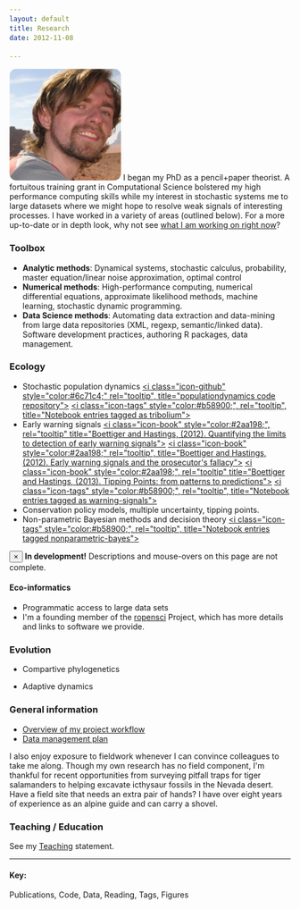```yaml
---
layout: default 
title: Research
date: 2012-11-08

---
```



![floatright](assets/img/wadirum.png) 
I began my PhD as a pencil+paper theorist.  A fortuitous training grant in Computational Science 
bolstered my high performance computing skills while my interest in stochastic systems
me to large datasets where we might hope to resolve weak signals of interesting processes. 
I have worked in a variety of areas (outlined below).  For a more up-to-date or in depth
look, why not see [what I am working on right now](/lab-notebook.html)?


### Toolbox

* **Analytic methods**: Dynamical systems, stochastic calculus, probability, master equation/linear noise approximation, optimal control
* **Numerical methods**: High-performance computing, numerical differential equations, approximate likelihood methods, machine learning, stochastic dynamic programming.  
* **Data Science methods**: Automating data extraction and data-mining from large data repositories (XML, regexp, semantic/linked data). Software development practices, authoring R packages, data management.

### Ecology


* Stochastic population dynamics [<i class="icon-github" style="color:#6c71c4;" rel="tooltip", title="populationdynamics code repository"></i>](https://github.com/cboettig/populationdynamics) [<i class="icon-bookmark" style="color:#dc322f;" rel="tooltip" title="papers I'm reading in theoretical ecology"></i>](http://www.mendeley.com/groups/634301/theoretical-ecology/papers/)
[<i class="icon-tags" style="color:#b58900;", rel="tooltip", title="Notebook entries tagged as tribolium"></i>](tags.html/#tribolium) 
* Early warning signals [<i class="icon-book" style="color:#2aa198;", rel="tooltip" title="Boettiger and Hastings, (2012). Quantifying the limits to detection of early warning signals"></i>](/vita.html) [<i class="icon-book" style="color:#2aa198;" rel="tooltip", title="Boettiger and Hastings, (2012). Early warning signals and the prosecutor's fallacy"></i>](/vita.html) [<i class="icon-book" style="color:#2aa198;", rel="tooltip" title="Boettiger and Hastings, (2013). Tipping Points: from patterns to predictions"></i>](/vita.html) [<i class="icon-github" style="color:#6c71c4;" rel="tooltip" title="earlywarning code repository"></i>](https://github.com/cboettig/earlywarning) [<i class="icon-bookmark" style="color:#dc322f;" rel="tooltip" title="papers I'm reading in early warning signals"></i>](http://www.mendeley.com/groups/530001/early-warning-signs/papers/) [<i class="icon-tags" style="color:#b58900;", rel="tooltip", title="Notebook entries tagged as warning-signals"></i>](tags.html/#warning-sginals) 
* Conservation policy models, multiple uncertainty, tipping points. [<i class="icon-github" style="color:#6c71c4;"></i>](https://github.com/cboettig/pdg_control) [<i class="icon-tags" style="color:#b58900;"></i>](tags.html/#pdg-control) 
* Non-parametric Bayesian methods and decision theory  [<i class="icon-github" style="color:#6c71c4;"></i>](https://github.com/cboettig/nonparametric-bayes) [<i class="icon-tags" style="color:#b58900;", rel="tooltip", title="Notebook entries tagged nonparametric-bayes"></i>](tags.html/#nonparametric-bayes)



<div class="alert alert-info">
  <button type="button" class="close" data-dismiss="alert">&times;</button>
  <strong><i class="icon-warning-sign icon-3x" style="color:#dc322f;"></i> In development!</strong> Descriptions and mouse-overs on this page are not complete.   
</div>


#### Eco-informatics

* Programmatic access to large data sets [<i class="icon-book" style="color:#2aa198;" rel="tooltip" title="Boettiger & Temple Lang (2012). Treebase: An R package for discovery, access and manipulation of online phylogenies"></i>](/vita.html) [<i class="icon-book" style="color:#2aa198;" rel="tooltip" title="Boettiger et al. (2012). rfishbase: exploring, manipulating and visualizing FishBase data from R"></i>](/vita.html)  [<i class="icon-github" style="color:#6c71c4;" rel="tooltip" title="rfishbase R package"></i>](https://github.com/ropensci/rfishbase) [<i class="icon-github" style="color:#6c71c4;" rel="tooltip" title="treebase R package"></i>](https://github.com/ropensci/treeBASE) [<i class="icon-tags" style="color:#b58900;"></i>](tags.html/#fishbase) [<i class="icon-tags" style="color:#b58900;"></i>](tags.html/#treebase)
* I'm a founding member of the [<i class="icon-globe"></i> ropensci](http://ropensci.org) Project, which has more details and links to software we provide.  


### Evolution

* Compartive phylogenetics [<i class="icon-book" style="color:#2aa198;" rel="tooltip" title="Boettiger et al. (2012) Is your phylogeny informative? Measuring the power of comparative methods"></i> ](/vita.html) [<i class="icon-book" style="color:#2aa198;" rel="tooltip" title="Beaulieu et al. (2012) Modeling Stabilizing Selection: Expanding the
  Ornstein-Uhlenbeck Model of Adaptive Evolution"></i> ](/vita.html) [<i class="icon-globe"></i>](http://cran.r-project.org/web/packages/OUwie/index.html) [<i class="icon-github" style="color:#6c71c4;"></i>](https://github.com/cboettig/wrightscape) [<i class="icon-github" style="color:#6c71c4;" rel="tooltip" title="R package for phylogenetic monte carlo"></i>](https://github.com/cboettig/pmc) [<i class="icon-bookmark" style="color:#dc322f;" rel="tooltip" title="reading in phylogenetic methods"></i>](http://www.mendeley.com/groups/529971/phylogenetic-methods/papers/) [<i class="icon-tags" style="color:#b58900;"></i>](tags.html/#model-choice) [<i class="icon-tags" style="color:#b58900;"></i>](tags.html/#Labrids) [<i class="icon-beaker" style="color:#859900;" rel="tooltip" title="Data from Boettiger et al. (2012), Evolution"></i>](http://datadryad.org/handle/10255/dryad.37645)

* Adaptive dynamics [<i class="icon-book" style="color:#2aa198;" rel="tooltip" title="Boettiger et al. (2010). Fluctuation Domains in adaptive evolution"></i>](/vita.html) [<i class="icon-github" style="color:#6c71c4;" rel="tooltip" title="R package accompanying Boettiger et al. 2010"></i>](https://github.com/cboettig/fluctuationDomains) [<i class="icon-github" style="color:#6c71c4;" title="R package for simulating branching in adaptive dynamics (mostly a wrapper to my C++ code)"></i>](https://github.com/cboettig/AdaptiveDynamics) [<i class="icon-bookmark" style="color:#dc322f;" rel="tooltip" title="recent papers in Adaptive Dynamics"></i>](http://www.mendeley.com/groups/529981/adaptive-dynamics/papers/) [<i class="icon-tags" style="color:#b58900;"></i>](tags.html/#adaptive-dynamics) [<i class="icon-beaker" style="color:#859900;" rel="tooltip" title="Data from Boettiger et al. (2010), Theoretical Population Biology"></i>](http://datadryad.org/handle/10255/dryad.37625)



### General information

- [Overview of my project workflow](http://www.carlboettiger.info/2012/05/06/research-workflow.html)
- [Data management plan](http://www.carlboettiger.info/2012/10/09/data-management-plan.htm)


I also enjoy exposure to fieldwork whenever I can convince colleagues to take me along. Though my own research has no field component, I'm thankful for recent opportunities from surveying pitfall traps for tiger salamanders to helping excavate icthysaur fossils in the Nevada desert. Have a field site that needs an extra pair of hands? I have over eight years of experience as an alpine guide and can carry a shovel. 


### Teaching / Education 

See my [Teaching](/teaching.html) statement.  [<i class="icon-bookmark" style="color:#dc322f;" rel="tooltip" title="recent reading in research articles on education practices"></i>](http://www.mendeley.com/groups/530011/education/papers/) [<i class="icon-tags" style="color:#b58900;"></i>](categories.html/#teaching)



------------------------------------------------------------------------------

#### Key:

<i class="icon-book" style="color:#2aa198;"></i> Publications,   <i class="icon-github" style="color:#6c71c4;"></i> Code,  <i class="icon-beaker" style="color:#859900;"></i> Data, <i class="icon-bookmark" style="color:#dc322f;"></i> Reading,   <i class="icon-tags" style="color:#b58900;"></i> Tags,   <i class="icon-bar-chart" style="color:#cb4b16;"></i> Figures 
<!-- <i class="icon-list" style="color:#d33682;"></i> Categories -->



